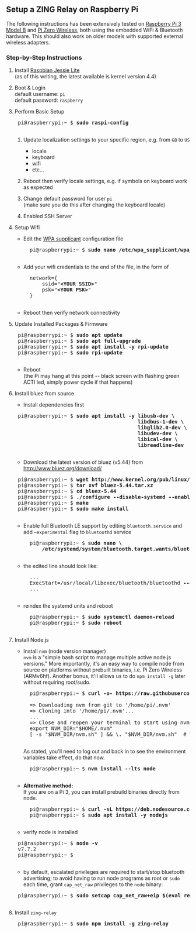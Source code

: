 ## Setup a **ZING** Relay on Raspberry Pi

The following instructions has been extensively tested on [Raspberry Pi 3 Model B](https://www.raspberrypi.org/products/raspberry-pi-3-model-b/) and [Pi Zero Wireless](https://www.raspberrypi.org/products/pi-zero-wireless/), both using the embedded WiFi & Bluetooth hardware. This should also work on older models with supported external wireless adapters.

### Step-by-Step Instructions

1. Install [Raspbian Jessie Lite](https://www.raspberrypi.org/downloads/raspbian/)   
(as of this writing, the latest available is kernel version 4.4)

1. Boot & Login   
default username: `pi`  
default password: `raspberry`

1. Perform Basic Setup
	<pre>
	pi@raspberrypi:~ $ <strong>sudo raspi-config</strong>
	</pre>

	1. Update localization settings to your specific region, e.g. from `GB` to `US`
		- locale
		- keyboard
		- wifi
		- etc...

	1. Reboot then verify locale settings, e.g. if symbols on keyboard work as expected

	1. Change default password for user `pi`  
	   (make sure you do this after changing the keyboard locale)

	1. Enabled SSH Server

1. Setup Wifi  
	- Edit the [WPA supplicant](http://w1.fi/wpa_supplicant/) configuration file
		<pre>
		pi@raspberrypi:~ $ <strong>sudo nano /etc/wpa_supplicant/wpa_supplicant.conf</strong>
		</pre>

	- Add your wifi credentials to the end of the file, in the form of
		<pre>
		network={
			ssid="<strong>&lt;YOUR SSID&gt;</strong>"
			psk="<strong>&lt;YOUR PSK&gt;</strong>"
		}
		</pre>

	- Reboot then verify network connectivity

1. Update Installed Packages & Firmware
	<pre>
	pi@raspberrypi:~ $ <strong>sudo apt update</strong>
	pi@raspberrypi:~ $ <strong>sudo apt full-upgrade</strong>
	pi@raspberrypi:~ $ <strong>sudo apt install -y rpi-update</strong>
	pi@raspberrypi:~ $ <strong>sudo rpi-update</strong>
	</pre>

	- Reboot  
	(the Pi may hang at this point -- black screen with flashing green ACTI led, simply power cycle if that happens)

1. Install bluez from source
	- Install dependencies first
	<pre>
	pi@raspberrypi:~ $ <strong>sudo apt install -y libusb-dev \
	                                       libdbus-1-dev \
	                                       libglib2.0-dev \
	                                       libudev-dev \
	                                       libical-dev \
	                                       libreadline-dev</strong>
	</pre>

	- Download the latest version of bluez (v5.44) from http://www.bluez.org/download/
	<pre>
	pi@raspberrypi:~ $ <strong>wget <a href-"http://www.kernel.org/pub/linux/bluetooth/bluez-5.44.tar.xz">http://www.kernel.org/pub/linux/bluetooth/bluez-5.44.tar.xz</a></strong>
	pi@raspberrypi:~ $ <strong>tar xvf bluez-5.44.tar.xz</strong>
	pi@raspberrypi:~ $ <strong>cd bluez-5.44</strong>
	pi@raspberrypi:~ $ <strong>./configure --disable-systemd --enable-deprecated</strong>
	pi@raspberrypi:~ $ <strong>make</strong>
	pi@raspberrypi:~ $ <strong>sudo make install</strong>
	</pre>

	- Enable full Bluetooth LE support by
	editing `bluetooth.service` and add `–experimental` flag to `bluetoothd` service
		<pre>
		pi@raspberrypi:~ $ <strong>sudo nano \
	    	/etc/systemd/system/bluetooth.target.wants/bluetooth.service</strong>
		</pre>

	- the edited line should look like:
		<pre>
		...
		ExecStart=/usr/local/libexec/bluetooth/bluetoothd <strong>--experimental</strong>
		...
		</pre>

	- reindex the systemd units and reboot
		<pre>
		pi@raspberrypi:~ $ <strong>sudo systemctl daemon-reload</strong>
		pi@raspberrypi:~ $ <strong>sudo reboot</strong>
		</pre>


1. Install Node.js
	* Install `nvm` (node version manager)  
	`nvm` is a "simple bash script to manage multiple active node.js versions." More importantly, it's an easy way to compile node from source on platforms without prebuilt binaries, i.e. Pi Zero Wireless (ARMv6hf). Another bonus, it'll allows us to do `npm install -g` later without requiring root/sudo.
		<pre>
		pi@raspberrypi:~ $ <strong>curl -o- https://raw.githubusercontent.com/creationix/nvm/v0.33.1/install.sh | bash
		</strong>
		=> Downloading nvm from git to '/home/pi/.nvm'
		=> Cloning into '/home/pi/.nvm'...
		...
		=> Close and reopen your terminal to start using nvm or run the following to use it now:
		export NVM_DIR="$HOME/.nvm"
		[ -s "$NVM_DIR/nvm.sh" ] && \. "$NVM_DIR/nvm.sh"  # This loads nvm
		</pre>
		As stated, you'll need to log out and back in to see the environment variables take effect, do that now.
		<pre>
		pi@raspberrypi:~ $ <strong>nvm install --lts node</strong>
		</pre>

	* **Alternative method:**  
	If you are on a Pi 3, you can install prebuild binaries directly from node.
		<pre>
		pi@raspberrypi:~ $ <strong>curl -sL https://deb.nodesource.com/setup_7.x | sudo -E bash -</strong>
		pi@raspberrypi:~ $ <strong>sudo apt install -y nodejs</strong>
		</pre>

	- verify node is installed
	<pre>
	pi@raspberrypi:~ $ <strong>node -v</strong>
	v7.7.2
	pi@raspberrypi:~ $
	</pre>

	- by default, escalated privileges are required to start/stop bluetooth advertising; to avoid having to run node programs as root or `sudo` each time, grant `cap_net_raw` privileges to the `node` binary:
	<pre>
	pi@raspberrypi:~ $ <strong>sudo setcap cap_net_raw+eip $(eval readlink -f `which node`)</strong>
	</pre>

1. Install `zing-relay`
	<pre>
	pi@raspberrypi:~ $ <strong>sudo npm install -g zing-relay</strong>
	</pre>
